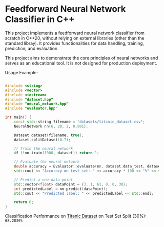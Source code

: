 # Feedforward Neural Network Classifier in C++

This project implements a feedforward neural network classifier from scratch in C++20, without relying on external libraries (other than the standard libray). It provides functionalities for data handling, training, prediction, and evaluation.

This project aims to demonstrate the core principles of neural networks and serves as an educational tool. It is not designed for production deployment.

Usage Example:

```cpp

#include <string>
#include <vector>
#include <iostream>
#include "dataset.hpp"
#include "neural_network.hpp"
#include "evaluator.hpp"

int main() {
    const std::string filename = "datasets/titanic_dataset.csv";
    NeuralNetwork nn(6, 20, 2, 0.001);

    Dataset dataset(filename, true);
    dataset.splitDataset(0.7);

    // Train the neural network
    if (!nn.train(1000, dataset)) return 1;

    // Evaluate the neural network
    double accuracy = Evaluator::evaluate(nn, dataset.data_test, dataset.labels_test);
    std::cout << "Accuracy on test set: " << accuracy * 100 << "%" << std::endl;

    // Predict a new data point
    std::vector<float> dataPoint = {3, 1, 61, 0, 0, 30};
    int predictedLabel = nn.predict(dataPoint);
    std::cout << "Predicted label: " << predictedLabel << std::endl;

    return 0;
}
```

Classification Performance on [Titanic Dataset](https://www.kaggle.com/datasets/vinicius150987/titanic3) on Test Set Split (30%): `68.2836%`
